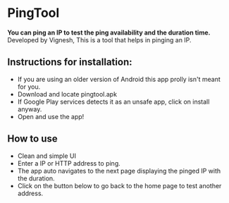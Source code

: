 # PingTool
**You can ping an IP to test the ping availability and the duration time.**
Developed by Vignesh, This is a tool that helps in pinging an IP.


## Instructions for installation:
- If you are using an older version of Android this app prolly isn't meant for you.
- Download and locate pingtool.apk
- If Google Play services detects it as an unsafe app, click on install anyway.
- Open and use the app!

## How to use <br>
- Clean and simple UI
- Enter a IP or HTTP address to ping.
- The app auto navigates to the next page displaying the pinged IP with the duration.
- Click on the button below to go back to the home page to test another address.
